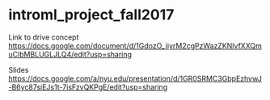 # introml_project_fall2017

Link to drive concept https://docs.google.com/document/d/1GdozO_jiyrM2cgPzWazZKNlvfXXQmuClbMBLUGLJLQ4/edit?usp=sharing

Slides https://docs.google.com/a/nyu.edu/presentation/d/1GR0SRMC3GbpEzhvwJ-B6yc87siEJs1t-7isFzvQKPgE/edit?usp=sharing
